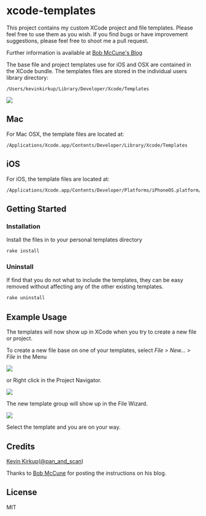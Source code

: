 # xcode-templates

This project contains my custom XCode project and file templates.
Please feel free to use them as you wish. If you find bugs or have improvement
suggestions, please feel free to shoot me a pull request.

Further information is available at [Bob McCune's Blog]("http://www.bobmccune.com/2012/03/04/creating-custom-xcode-4-file-templates/")

The base file and project templates use for iOS and OSX are contained in the XCode bundle.
The templates files are stored in the individual users library directory:

    /Users/kevinkirkup/Library/Developer/Xcode/Templates

<img src="https://raw.github.com/kevinkirkup/xcode-templates/master/Resources/install_directory.png" />

## Mac

For Mac OSX, the template files are located at:

    /Applications/Xcode.app/Contents/Developer/Library/Xcode/Templates

## iOS

For iOS, the template files are located at:

    /Applications/Xcode.app/Contents/Developer/Platforms/iPhoneOS.platform/Developer/Library/Xcode/Templates

## Getting Started

### Installation

Install the files in to your personal templates directory

```bash
rake install
```

### Uninstall

If find that you do not what to include the templates, they can be easy removed without affecting any of the other existing templates.

```bash
rake uninstall
```

## Example Usage

The templates will now show up in XCode when you try to create a new file or project.

To create a new file base on one of your templates, select *File > New... > File* in the Menu

<img src="https://raw.github.com/kevinkirkup/xcode-templates/master/Resources/new_file__menu.png" />

or Right click in the Project Navigator.

<img src="https://raw.github.com/kevinkirkup/xcode-templates/master/Resources/new_file__project_navigator.png" />

The new template group will show up in the File Wizard.

<img src="https://raw.github.com/kevinkirkup/xcode-templates/master/Resources/new_templates.png" />

Select the template and you are on your way.

## Credits

[Kevin Kirkup](https://github.com/kevinkirkup)([@pan_and_scan](http://twitter.com/pan_and_scan))

Thanks to [Bob McCune](https://github.com/tapharmonic) for posting the instructions on his blog.

## License

MIT
